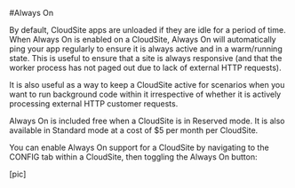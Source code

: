#Always On

By default, CloudSite apps are unloaded if they are idle for a period of time. When Always On is enabled on a CloudSite, Always On will automatically ping your app regularly to ensure it is always active and in a warm/running state. This is useful to ensure that a site is always responsive (and that the worker process has not paged out due to lack of external HTTP requests).

It is also useful as a way to keep a CloudSite active for scenarios when you want to run background code within it irrespective of whether it is actively processing external HTTP customer requests.

Always On is included free when a CloudSite is in Reserved mode. It is also available in Standard mode at a cost of $5 per month per CloudSite.

You can enable Always On support for a CloudSite by navigating to the CONFIG tab within a CloudSite, then toggling the Always On button:

[pic]